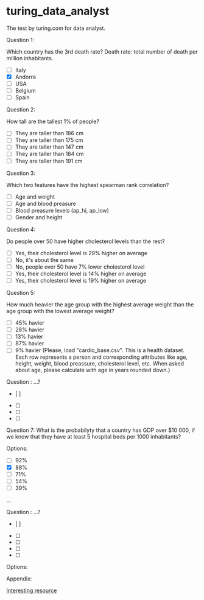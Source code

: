 # turing_data_analyst
The test by turing.com for data analyst.

Question 1: 

Which country has the 3rd death rate? Death rate: total number of death per million inhabitants.
- [ ] Italy
- [x] Andorra
- [ ] USA
- [ ] Belgium
- [ ] Spain

Question 2: 

How tall are the tallest 1% of people?
- [ ] They are taller than 186 cm
- [ ] They are taller than 175 cm
- [ ] They are taller than 147 cm
- [ ] They are taller than 184 cm
- [ ] They are taller than 191 cm

Question 3: 

Which two features have the highest spearman rank correlation?
- [ ] Age and weight
- [ ] Age and blood preasure
- [ ] Blood preasure levels (ap_hi, ap_low)
- [ ] Gender and height

Question 4: 

Do people over 50 have higher cholesterol levels than the rest?
- [ ] Yes, their cholesterol level is 29% higher on average
- [ ] No, it's about the same
- [ ] No, people over 50 have 7% lower cholesterol level
- [ ] Yes, their cholesterol level is 14% higher on average
- [ ] Yes, their cholesterol level is 19% higher on average

Question 5: 

How much heavier the age group with the highest average weight than the age group with the lowest average weight?
- [ ] 45% havier
- [ ] 28% havier
- [ ] 13% havier
- [ ] 87% havier
- [ ] 9% havier
(Please, load "cardio_base.csv". This is a health dataset. Each row represents a person and corresponding attributes like age, height, weight, blood preassure, cholesterol level, etc. When asked about age, please calculate with age in years rounded down.)

Question : 
...?
- [ ] 
- [ ] 
- [ ] 
- [ ] 


Question 7: 
What is the probabilyty that a country has GDP over $10 000, if we know that they have at least 5 hospital beds per 1000 inhabitants?

Options:
- [ ] 92%
- [x] 88%
- [ ] 71%
- [ ] 54%
- [ ] 39%

...


Question : 
...?
- [ ] 
- [ ] 
- [ ] 
- [ ] 
- [ ] 

Options:

Appendix:

[Interesting resource](https://ethanweed.github.io/pythonbook/05.02-ttest.html#)
